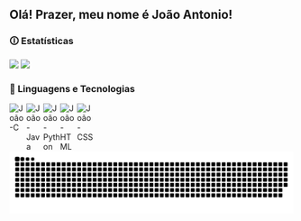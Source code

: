 ## Olá! Prazer, meu nome é João Antonio!

### 🛈 Estatísticas
<div align="left">
  <img  widht="30%" src="https://github-readme-stats.vercel.app/api?username=joaomn132&show_icons=true&theme=tokyonight&locale=pt-br"/>
  <img  width="50%" src="https://github-readme-stats.vercel.app/api/top-langs/?username=joaomn132&layout=compact&theme=tokyonight&locale=pt-br"/>
</div>

### 🤖 Linguagens e Tecnologias

<div>
  <img align="left" alt="João-C" width="30px" src="https://cdn.jsdelivr.net/gh/devicons/devicon@latest/icons/c/c-original.svg"/>
  <img align="left" alt="João-Java" width="30px" src="https://cdn.jsdelivr.net/gh/devicons/devicon@latest/icons/java/java-original.svg"/>
  <img align="left" alt="João-Python" width="30px" src="https://cdn.jsdelivr.net/gh/devicons/devicon@latest/icons/python/python-original.svg" />
  <img align="left" alt="João-HTML" width="30px" src="https://cdn.jsdelivr.net/gh/devicons/devicon@latest/icons/html5/html5-original.svg" />
  <img align="left" alt="João-CSS" width="30px" src="https://cdn.jsdelivr.net/gh/devicons/devicon@latest/icons/css3/css3-original.svg" />

</div>

<picture align="center">
  <source media="(prefers-color-scheme: dark)" srcset="https://raw.githubusercontent.com/joaomn132/joaomn132/output/github-contribution-grid-snake-dark.svg">
  <source media="(prefers-color-scheme: light)" srcset="https://raw.githubusercontent.com/joaomn132/joaomn132/output/github-contribution-grid-snake-dark.svg">
  <img align="center" alt="github contribution grid snake animation" src="https://raw.githubusercontent.com/mari4souza/mari4souza/output/github-contribution-grid-snake.svg">
</picture>
